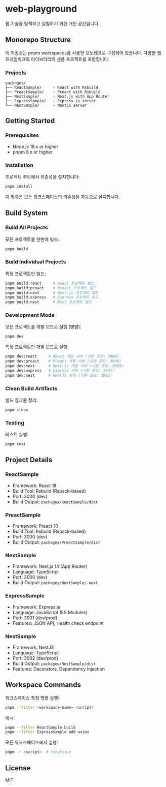 # web-playground
웹 기술을 탐색하고 실험하기 위한 개인 공간입니다.

## Monorepo Structure

이 저장소는 pnpm workspaces를 사용한 모노레포로 구성되어 있습니다. 다양한 웹 프레임워크와 라이브러리의 샘플 프로젝트를 포함합니다.

### Projects

```
packages/
├── ReactSample/     - React with Rsbuild
├── PreactSample/    - Preact with Rsbuild
├── NextSample/      - Next.js with App Router
├── ExpressSample/   - Express.js server
└── NestSample/      - NestJS server
```

## Getting Started

### Prerequisites

- Node.js 18.x or higher
- pnpm 8.x or higher

### Installation

프로젝트 루트에서 의존성을 설치합니다:

```bash
pnpm install
```

이 명령은 모든 워크스페이스의 의존성을 자동으로 설치합니다.

## Build System

### Build All Projects

모든 프로젝트를 한번에 빌드:

```bash
pnpm build
```

### Build Individual Projects

특정 프로젝트만 빌드:

```bash
pnpm build:react     # React 프로젝트 빌드
pnpm build:preact    # Preact 프로젝트 빌드
pnpm build:next      # Next.js 프로젝트 빌드
pnpm build:express   # Express 프로젝트 빌드
pnpm build:nest      # Nest 프로젝트 빌드
```

### Development Mode

모든 프로젝트를 개발 모드로 실행 (병렬):

```bash
pnpm dev
```

특정 프로젝트만 개발 모드로 실행:

```bash
pnpm dev:react     # React 개발 서버 (기본 포트: 3000)
pnpm dev:preact    # Preact 개발 서버 (기본 포트: 3000)
pnpm dev:next      # Next.js 개발 서버 (기본 포트: 3000)
pnpm dev:express   # Express 서버 (기본 포트: 3001)
pnpm dev:nest      # NestJS 서버 (기본 포트: 3002)
```

### Clean Build Artifacts

빌드 결과물 정리:

```bash
pnpm clean
```

### Testing

테스트 실행:

```bash
pnpm test
```

## Project Details

### ReactSample

- Framework: React 18
- Build Tool: Rsbuild (Rspack-based)
- Port: 3000 (dev)
- Build Output: `packages/ReactSample/dist`

### PreactSample

- Framework: Preact 10
- Build Tool: Rsbuild (Rspack-based)
- Port: 3000 (dev)
- Build Output: `packages/PreactSample/dist`

### NextSample

- Framework: Next.js 14 (App Router)
- Language: TypeScript
- Port: 3000 (dev)
- Build Output: `packages/NextSample/.next`

### ExpressSample

- Framework: Express.js
- Language: JavaScript (ES Modules)
- Port: 3001 (dev/prod)
- Features: JSON API, Health check endpoint

### NestSample

- Framework: NestJS
- Language: TypeScript
- Port: 3002 (dev/prod)
- Build Output: `packages/NestSample/dist`
- Features: Decorators, Dependency Injection

## Workspace Commands

워크스페이스 특정 명령 실행:

```bash
pnpm --filter <workspace-name> <script>
```

예시:

```bash
pnpm --filter ReactSample build
pnpm --filter ExpressSample add axios
```

모든 워크스페이스에서 실행:

```bash
pnpm -r <script>  # recursive
```

## License

MIT
